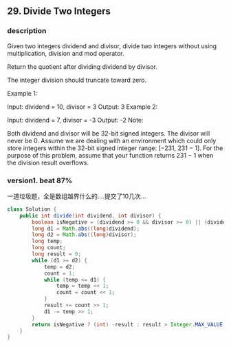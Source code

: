 ## 29. Divide Two Integers

### description

Given two integers dividend and divisor, divide two integers without using multiplication, division and mod operator.

Return the quotient after dividing dividend by divisor.

The integer division should truncate toward zero.

Example 1:

Input: dividend = 10, divisor = 3
Output: 3
Example 2:

Input: dividend = 7, divisor = -3
Output: -2
Note:

Both dividend and divisor will be 32-bit signed integers.
The divisor will never be 0.
Assume we are dealing with an environment which could only store integers within the 32-bit signed integer range: [−231,  231 − 1]. For the purpose of this problem, assume that your function returns 231 − 1 when the division result overflows.


### version1. beat 87%

一道垃圾题，全是数组越界什么的....提交了10几次...

```java
class Solution {
    public int divide(int dividend, int divisor) {
        boolean isNegative = (dividend >= 0 && divisor >= 0) || (dividend < 0 && divisor < 0) ? false : true;
        long d1 = Math.abs((long)dividend);
        long d2 = Math.abs((long)divisor);
        long temp;
        long count;
        long result = 0;
        while (d1 >= d2) {
            temp = d2;
            count = 1;
            while (temp <= d1) {
                temp = temp << 1;
                count = count << 1;
            }
            result += count >> 1;
            d1 -= temp >> 1;
        }
        return isNegative ? (int) -result : result > Integer.MAX_VALUE ? Integer.MAX_VALUE : (int) result;
    }   
}
```
